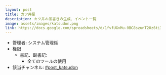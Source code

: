 ```yaml
---
layout: post
title: カツ丼屋
description: カツ丼お品書きの生成、イベント一覧
image: assets/images/katsudon.png
link: https://docs.google.com/spreadsheets/d/1fvfUGvMu-0BC8szunT2Uz6ti34XpdKEl3lnhHNupOG8/edit?usp=sharing
---
```


- 管理者: システム管理係
- 権限
    - 書記、副書記:
        - 全てのツールの使用
- 該当チャンネル: [#post_katsudon](https://sokon.slack.com/messages/C2XJZG7C1/)